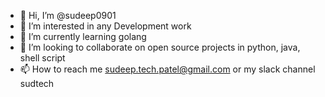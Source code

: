 - 👋 Hi, I’m @sudeep0901
- 👀 I’m interested in any Development work
- 🌱 I’m currently learning golang
- 💞️ I’m looking to collaborate on open source projects in python, java, shell script
- 📫 How to reach me sudeep.tech.patel@gmail.com or my slack channel sudtech

<!---
sudeep0901/sudeep0901 is a ✨ special ✨ repository because its `README.md` (this file) appears on your GitHub profile.
You can click the Preview link to take a look at your changes.
--->
